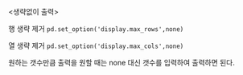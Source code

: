 <생략없이 출력> </br>

행 생략 제거 
```pd.set_option('display.max_rows',none)```

열 생략 제거 
```pd.set_option('display.max_cols',none)```

원하는 갯수만큼 출력을 원할 때는 none 대신 갯수를 입력하여 출력하면 된다. 

